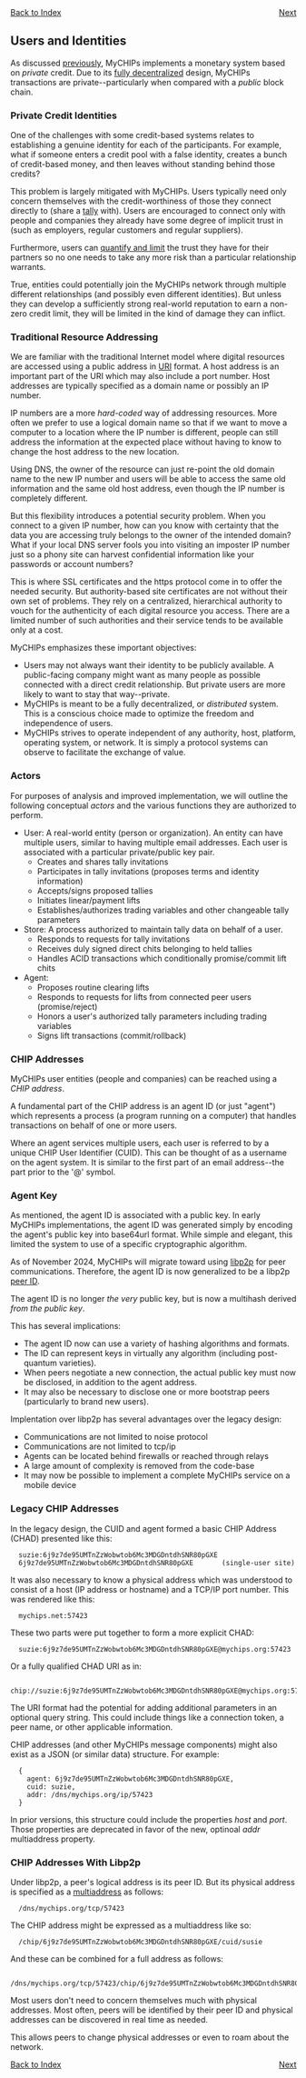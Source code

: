 <div style="display: flex; justify-content: space-between;">
  <a href="README.md#contents">Back to Index</a>
  <a href="learn-tally.md">Next</a>
</div>

## Users and Identities

As discussed [previously](learn-general.md#money-as-credit), MyCHIPs implements
a monetary system based on <i>private</i> credit.
Due to its [fully decentralized](learn-general.md#decentralization)
design, MyCHIPs transactions are private--particularly when compared
with a <i>public</i> block chain.

### Private Credit Identities
One of the challenges with some credit-based systems relates to establishing a
genuine identity for each of the participants.  For example, what if someone
enters a credit pool with a false identity, creates a bunch of credit-based money,
and then leaves without standing behind those credits?

This problem is largely mitigated with MyCHIPs.
Users typically need only concern themselves with the credit-worthiness of those
they connect directly to (share a [tally](learn-tally.md) with).
Users are encouraged to connect only with people and companies they already have some 
degree of implicit trust in (such as employers, regular customers and regular suppliers).

Furthermore, users can [quantify and limit](learn-tally#credit-terms) the trust they
have for their partners so no one needs to take any more risk than a 
particular relationship warrants.

True, entities could potentially join the MyCHIPs network through multiple different 
relationships (and possibly even different identities).
But unless they can develop a sufficiently strong real-world reputation to earn a 
non-zero credit limit, they will be limited in the kind of damage they can inflict.

### Traditional Resource Addressing
We are familiar with the traditional Internet model where digital resources are
accessed using a public address in [URI](https://en.wikipedia.org/wiki/URI) format.
A host address is an important part of the URI which may also include a port number.
Host addresses are typically specified as a domain name or possibly an IP number.

IP numbers are a more <i>hard-coded</i> way of addressing resources.  More often
we prefer to use a logical domain name so that if we want to move a computer to a location
where the IP number is different, people can still address the information at the
expected place without having to know to change the host address to the new location.

Using DNS, the owner of the resource can just re-point the old domain name to the new IP
number and users will be able to access the same old information and the same old host
address, even though the IP number is completely different.

But this flexibility introduces a potential security problem.  When you connect to a given 
IP number, how can you know with certainty that the data you are accessing truly belongs to 
the owner of the intended domain?  What if your local DNS server fools you into visiting
an imposter IP number just so a phony site can harvest confidential information like your
passwords or account numbers?

This is where SSL certificates and the https protocol come in to offer the needed security.
But authority-based site certificates are not without their own set of problems.
They rely on a centralized, hierarchical authority to vouch for the authenticity of 
each digital resource you access.
There are a limited number of such authorities and their service tends to be available
only at a cost.

MyCHIPs emphasizes these important objectives:
- Users may not always want their identity to be publicly available.
  A public-facing company might want as many people as possible connected with
  a direct credit relationship.  But private users are more likely to want to stay
  that way--private.
- MyCHIPs is meant to be a fully decentralized, or <i>distributed</i> system.
  This is a conscious choice made to optimize the freedom and independence of users.
- MyCHIPs strives to operate independent of any authority, host, platform, operating
  system, or network.  It is simply a protocol systems can observe to 
  facilitate the exchange of value.

### Actors
For purposes of analysis and improved implementation, we will outline the following
conceptual <i>actors</i> and the various functions they are authorized to perform.

- User: A real-world entity (person or organization).
  An entity can have multiple users, similar to having multiple email addresses.
  Each user is associated with a particular private/public key pair.
  - Creates and shares tally invitations
  - Participates in tally invitations (proposes terms and identity information)
  - Accepts/signs proposed tallies
  - Initiates linear/payment lifts
  - Establishes/authorizes trading variables and other changeable tally parameters
- Store: A process authorized to maintain tally data on behalf of a user.
  - Responds to requests for tally invitations
  - Receives duly signed direct chits belonging to held tallies
  - Handles ACID transactions which conditionally promise/commit lift chits
- Agent:
  - Proposes routine clearing lifts
  - Responds to requests for lifts from connected peer users (promise/reject)
  - Honors a user's authorized tally parameters including trading variables
  - Signs lift transactions (commit/rollback)

### CHIP Addresses
MyCHIPs user entities (people and companies) can be reached using a _CHIP address_.

A fundamental part of the CHIP address is an agent ID (or just "agent") which 
represents a process (a program running on a computer) that handles transactions on 
behalf of one or more users.

Where an agent services multiple users, each user is referred to by a unique
CHIP User Identifier (CUID).
This can be thought of as a username on the agent system.
It is similar to the first part of an email address--the part prior to the '@' symbol.

### Agent Key
As mentioned, the agent ID is associated with a public key.
In early MyCHIPs implementations, the agent ID was generated simply by encoding
the agent's public key into base64url format.
While simple and elegant, this limited the system to use of a specific cryptographic algorithm.

As of November 2024, MyCHIPs will migrate toward using [libp2p](https://libp2p.io/)
for peer communications.
Therefore, the agent ID is now generalized to be a libp2p [peer ID](https://docs.libp2p.io/concepts/fundamentals/peers/).

The agent ID is no longer _the very_ public key, but is now a multihash derived _from the public key_.

This has several implications:
- The agent ID now can use a variety of hashing algorithms and formats.
- The ID can represent keys in virtually any algorithm (including post-quantum varieties).
- When peers negotiate a new connection, the actual public key must now be disclosed, in addition to the agent address.
- It may also be necessary to disclose one or more bootstrap peers (particularly to brand new users).

Implentation over libp2p has several advantages over the legacy design:
- Communications are not limited to noise protocol
- Communications are not limited to tcp/ip
- Agents can be located behind firewalls or reached through relays
- A large amount of complexity is removed from the code-base
- It may now be possible to implement a complete MyCHIPs service on a mobile device

### Legacy CHIP Addresses
In the legacy design, the CUID and agent formed a basic CHIP Address (CHAD) presented like this:
```
  suzie:6j9z7de95UMTnZzWobwtob6Mc3MDGDntdhSNR80pGXE
  6j9z7de95UMTnZzWobwtob6Mc3MDGDntdhSNR80pGXE		(single-user site)
```
It was also necessary to know a physical address which was understood to consist of
a host (IP address or hostname) and a TCP/IP port number.
This was rendered like this:
```
  mychips.net:57423
```
These two parts were put together to form a more explicit CHAD:
```
  suzie:6j9z7de95UMTnZzWobwtob6Mc3MDGDntdhSNR80pGXE@mychips.org:57423
```
Or a fully qualified CHAD URI as in:
```
  chip://suzie:6j9z7de95UMTnZzWobwtob6Mc3MDGDntdhSNR80pGXE@mychips.org:57423
```
The URI format had the potential for adding additional parameters in an optional
query string.  This could include things like a connection token, a peer name, or
other applicable information.

CHIP addresses (and other MyCHIPs message components) might also exist as a JSON (or similar data) structure.
For example:
```
  {
    agent: 6j9z7de95UMTnZzWobwtob6Mc3MDGDntdhSNR80pGXE,
    cuid: suzie,
    addr: /dns/mychips.org/ip/57423
  }
```
In prior versions, this structure could include the properties _host_ and _port_.
Those properties are deprecated in favor of the new, optinoal _addr_ multiaddress property.

### CHIP Addresses With Libp2p
Under libp2p, a peer's logical address is its peer ID.
But its physical address is specified as a [multiaddress](https://docs.libp2p.io/concepts/fundamentals/addressing/) as follows:
```
  /dns/mychips.org/tcp/57423
```
The CHIP address might be expressed as a multiaddress like so:
```
  /chip/6j9z7de95UMTnZzWobwtob6Mc3MDGDntdhSNR80pGXE/cuid/susie
```
And these can be combined for a full address as follows:
```
  /dns/mychips.org/tcp/57423/chip/6j9z7de95UMTnZzWobwtob6Mc3MDGDntdhSNR80pGXE/cuid/susie
```
Most users don't need to concern themselves much with physical addresses.
Most often, peers will be identified by their peer ID and physical addresses can be discovered in real time as needed.

This allows peers to change physical addresses or even to roam about the network.

<div style="display: flex; justify-content: space-between;">
  <a href="README.md#contents">Back to Index</a>
  <a href="learn-tally.md">Next</a>
</div>
